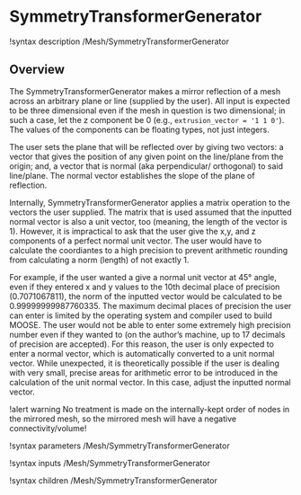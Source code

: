 # SymmetryTransformerGenerator

!syntax description /Mesh/SymmetryTransformerGenerator

## Overview

The SymmetryTransformerGenerator makes a mirror reflection of a mesh across an arbitrary plane or line (supplied by the user). All input is expected to be three dimensional even if the mesh in question is two dimensional; in such a case, let the z component be 0 (e.g., `extrusion_vector = '1 1 0'`). The values of the components can be floating types, not just integers. 

The user sets the plane that will be reflected over by giving two vectors: a vector that gives the position of any given point on the line/plane from the origin; and, a vector that is normal (aka perpendicular/ orthogonal) to said line/plane. The normal vector establishes the slope of the plane of reflection. 

Internally, SymmetryTransformerGenerator applies a matrix operation to the vectors the user supplied. The matrix that is used assumed that the inputted normal vector is also a unit vector, too (meaning, the length of the vector is 1). However, it is impractical to ask that the user give the x,y, and z components of a perfect normal unit vector. The user would have to calculate the coordiantes to a high precision to prevent arithmetic rounding from calculating a norm (length) of not exactly 1. 

For example, if the user wanted a give a normal unit vector at 45° angle, even if they entered x and y values to the 10th decimal place of precision (0.7071067811), the norm of the inputted vector would be calculated to be 0.99999999987760335. The maximum decimal places of precision the user can enter is limited by the operating system and compiler used to build MOOSE. The user would not be able to enter some extremely high precision number even if they wanted to (on the author’s machine, up to 17 decimals of precision are accepted). 
For this reason, the user is only expected to enter a normal vector, which is automatically converted to a unit normal vector. While unexpected, it is theoretically possible if the user is dealing with very small, precise areas for arithmetic error to be introduced in the calculation of the unit normal vector. In this case, adjust the inputted normal vector.

!alert warning
No treatment is made on the internally-kept order of nodes in the mirrored mesh, so the mirrored mesh will have a negative connectivity/volume!


!syntax parameters /Mesh/SymmetryTransformerGenerator

!syntax inputs /Mesh/SymmetryTransformerGenerator

!syntax children /Mesh/SymmetryTransformerGenerator

